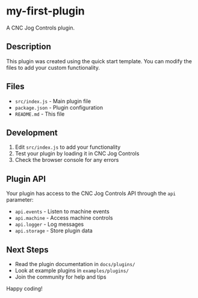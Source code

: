 # my-first-plugin

A CNC Jog Controls plugin.

## Description

This plugin was created using the quick start template. You can modify the files to add your custom functionality.

## Files

- `src/index.js` - Main plugin file
- `package.json` - Plugin configuration
- `README.md` - This file

## Development

1. Edit `src/index.js` to add your functionality
2. Test your plugin by loading it in CNC Jog Controls
3. Check the browser console for any errors

## Plugin API

Your plugin has access to the CNC Jog Controls API through the `api` parameter:

- `api.events` - Listen to machine events
- `api.machine` - Access machine controls
- `api.logger` - Log messages
- `api.storage` - Store plugin data

## Next Steps

- Read the plugin documentation in `docs/plugins/`
- Look at example plugins in `examples/plugins/`
- Join the community for help and tips

Happy coding!
